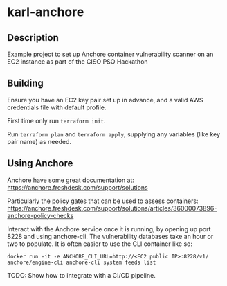 # karl-anchore

## Description

Example project to set up Anchore container vulnerability scanner on an EC2
instance as part of the CISO PSO Hackathon

## Building

Ensure you have an EC2 key pair set up in advance, and a valid AWS credentials
file with default profile.

First time only run `terraform init`.

Run `terraform plan` and `terraform apply`, supplying any variables (like key
pair name) as needed.

## Using Anchore

Anchore have some great documentation at:
https://anchore.freshdesk.com/support/solutions

Particularly the policy gates that can be used to assess containers:
https://anchore.freshdesk.com/support/solutions/articles/36000073896-anchore-policy-checks

Interact with the Anchore service once it is running, by opening up port 8228
and using anchore-cli. The vulnerability databases take an hour or two to
populate. It is often easier to use the CLI container like so:

```
docker run -it -e ANCHORE_CLI_URL=http://<EC2 public IP>:8228/v1/ anchore/engine-cli anchore-cli system feeds list
```

TODO: Show how to integrate with a CI/CD pipeline.
